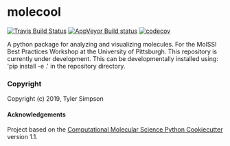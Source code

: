 molecool
==============================
[//]: # (Badges)
[![Travis Build Status](https://travis-ci.org/REPLACE_WITH_OWNER_ACCOUNT/molecool.svg?branch=master)](https://travis-ci.org/REPLACE_WITH_OWNER_ACCOUNT/molecool)
[![AppVeyor Build status](https://ci.appveyor.com/api/projects/status/REPLACE_WITH_APPVEYOR_LINK/branch/master?svg=true)](https://ci.appveyor.com/project/REPLACE_WITH_OWNER_ACCOUNT/molecool/branch/master)
[![codecov](https://codecov.io/gh/REPLACE_WITH_OWNER_ACCOUNT/molecool/branch/master/graph/badge.svg)](https://codecov.io/gh/REPLACE_WITH_OWNER_ACCOUNT/molecool/branch/master)

A python package for analyzing and visualizing molecules.  For the MolSSI Best Practices Workshop at the University of Pittsburgh.
This repository is currently under development.  This can be developmentally installed using:
'pip install -e .'
in the repository directory.    

### Copyright

Copyright (c) 2019, Tyler Simpson


#### Acknowledgements

Project based on the
[Computational Molecular Science Python Cookiecutter](https://github.com/molssi/cookiecutter-cms) version 1.1.
